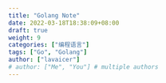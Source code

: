 ```yaml
---
title: "Golang Note"
date: 2022-03-18T18:38:09+08:00
draft: true
weight: 9
categories: ["编程语言"]
tags: ["Go", "Golang"]
author: ["lavaicer"]
# author: ["Me", "You"] # multiple authors
---
```


